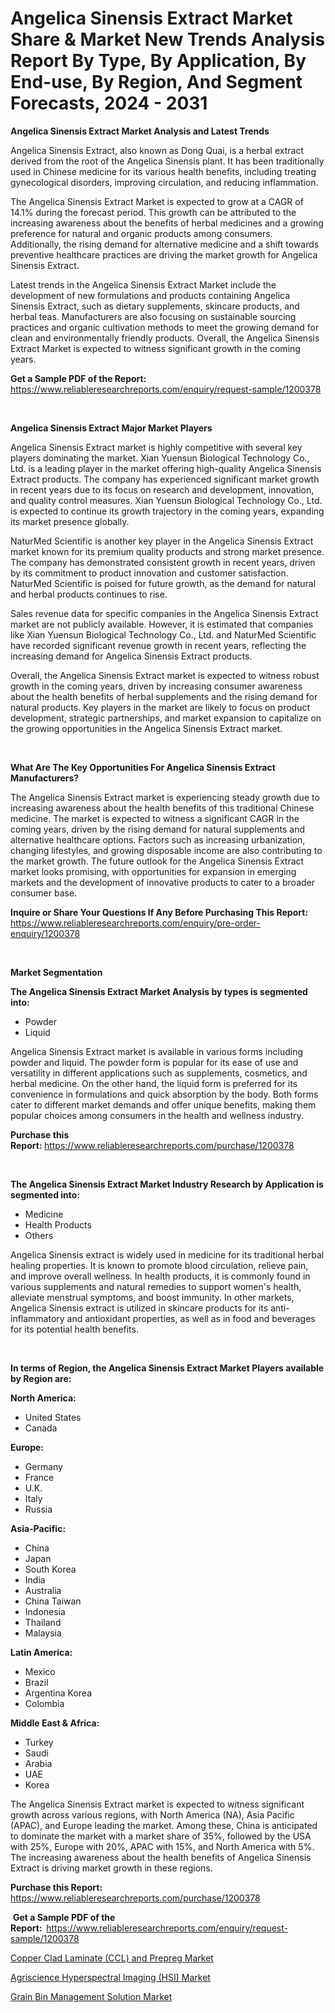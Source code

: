 <p><h1>Angelica Sinensis Extract Market Share & Market New Trends Analysis Report By Type, By Application, By End-use, By Region, And Segment Forecasts, 2024 - 2031</h1></p><p><strong>Angelica Sinensis Extract Market Analysis and Latest Trends</strong></p>
<p><p>Angelica Sinensis Extract, also known as Dong Quai, is a herbal extract derived from the root of the Angelica Sinensis plant. It has been traditionally used in Chinese medicine for its various health benefits, including treating gynecological disorders, improving circulation, and reducing inflammation.</p><p>The Angelica Sinensis Extract Market is expected to grow at a CAGR of 14.1% during the forecast period. This growth can be attributed to the increasing awareness about the benefits of herbal medicines and a growing preference for natural and organic products among consumers. Additionally, the rising demand for alternative medicine and a shift towards preventive healthcare practices are driving the market growth for Angelica Sinensis Extract.</p><p>Latest trends in the Angelica Sinensis Extract Market include the development of new formulations and products containing Angelica Sinensis Extract, such as dietary supplements, skincare products, and herbal teas. Manufacturers are also focusing on sustainable sourcing practices and organic cultivation methods to meet the growing demand for clean and environmentally friendly products. Overall, the Angelica Sinensis Extract Market is expected to witness significant growth in the coming years.</p></p>
<p><strong>Get a Sample PDF of the Report:&nbsp;</strong> <a href="https://www.reliableresearchreports.com/enquiry/request-sample/1200378">https://www.reliableresearchreports.com/enquiry/request-sample/1200378</a></p>
<p>&nbsp;</p>
<p><strong>Angelica Sinensis Extract Major Market Players</strong></p>
<p><p>Angelica Sinensis Extract market is highly competitive with several key players dominating the market. Xian Yuensun Biological Technology Co., Ltd. is a leading player in the market offering high-quality Angelica Sinensis Extract products. The company has experienced significant market growth in recent years due to its focus on research and development, innovation, and quality control measures. Xian Yuensun Biological Technology Co., Ltd. is expected to continue its growth trajectory in the coming years, expanding its market presence globally.</p><p>NaturMed Scientific is another key player in the Angelica Sinensis Extract market known for its premium quality products and strong market presence. The company has demonstrated consistent growth in recent years, driven by its commitment to product innovation and customer satisfaction. NaturMed Scientific is poised for future growth, as the demand for natural and herbal products continues to rise.</p><p>Sales revenue data for specific companies in the Angelica Sinensis Extract market are not publicly available. However, it is estimated that companies like Xian Yuensun Biological Technology Co., Ltd. and NaturMed Scientific have recorded significant revenue growth in recent years, reflecting the increasing demand for Angelica Sinensis Extract products.</p><p>Overall, the Angelica Sinensis Extract market is expected to witness robust growth in the coming years, driven by increasing consumer awareness about the health benefits of herbal supplements and the rising demand for natural products. Key players in the market are likely to focus on product development, strategic partnerships, and market expansion to capitalize on the growing opportunities in the Angelica Sinensis Extract market.</p></p>
<p>&nbsp;</p>
<p><strong>What Are The Key Opportunities For Angelica Sinensis Extract Manufacturers?</strong></p>
<p><p>The Angelica Sinensis Extract market is experiencing steady growth due to increasing awareness about the health benefits of this traditional Chinese medicine. The market is expected to witness a significant CAGR in the coming years, driven by the rising demand for natural supplements and alternative healthcare options. Factors such as increasing urbanization, changing lifestyles, and growing disposable income are also contributing to the market growth. The future outlook for the Angelica Sinensis Extract market looks promising, with opportunities for expansion in emerging markets and the development of innovative products to cater to a broader consumer base.</p></p>
<p><strong>Inquire or Share Your Questions If Any Before Purchasing This Report:</strong> <a href="https://www.reliableresearchreports.com/enquiry/pre-order-enquiry/1200378">https://www.reliableresearchreports.com/enquiry/pre-order-enquiry/1200378</a></p>
<p>&nbsp;</p>
<p><strong>Market Segmentation</strong></p>
<p><strong>The Angelica Sinensis Extract Market Analysis by types is segmented into:</strong></p>
<p><ul><li>Powder</li><li>Liquid</li></ul></p>
<p><p>Angelica Sinensis Extract market is available in various forms including powder and liquid. The powder form is popular for its ease of use and versatility in different applications such as supplements, cosmetics, and herbal medicine. On the other hand, the liquid form is preferred for its convenience in formulations and quick absorption by the body. Both forms cater to different market demands and offer unique benefits, making them popular choices among consumers in the health and wellness industry.</p></p>
<p><strong>Purchase this Report:&nbsp;</strong><a href="https://www.reliableresearchreports.com/purchase/1200378">https://www.reliableresearchreports.com/purchase/1200378</a></p>
<p>&nbsp;</p>
<p><strong>The Angelica Sinensis Extract Market Industry Research by Application is segmented into:</strong></p>
<p><ul><li>Medicine</li><li>Health Products</li><li>Others</li></ul></p>
<p><p>Angelica Sinensis extract is widely used in medicine for its traditional herbal healing properties. It is known to promote blood circulation, relieve pain, and improve overall wellness. In health products, it is commonly found in various supplements and natural remedies to support women's health, alleviate menstrual symptoms, and boost immunity. In other markets, Angelica Sinensis extract is utilized in skincare products for its anti-inflammatory and antioxidant properties, as well as in food and beverages for its potential health benefits.</p></p>
<p>&nbsp;</p>
<p><strong>In terms of Region, the Angelica Sinensis Extract Market Players available by Region are:</strong></p>
<p>
    <p> <strong> North America: </strong>
        <ul>
            <li>United States</li>
            <li>Canada</li>
        </ul>
        </p> 
    <p> <strong> Europe: </strong>
        <ul>
            <li>Germany</li>
            <li>France</li>
            <li>U.K.</li>
            <li>Italy</li>
            <li>Russia</li>
        </ul>
        </p> 
    <p> <strong> Asia-Pacific: </strong>
        <ul>
            <li>China</li>
            <li>Japan</li>
            <li>South Korea</li>
            <li>India</li>
            <li>Australia</li>
            <li>China Taiwan</li>
            <li>Indonesia</li>
            <li>Thailand</li>
            <li>Malaysia</li>
        </ul>
        </p> 
    <p> <strong> Latin America: </strong>
        <ul>
            <li>Mexico</li>
            <li>Brazil</li>
            <li>Argentina Korea</li>
            <li>Colombia</li>
        </ul>
        </p> 
    <p> <strong> Middle East & Africa: </strong>
        <ul>
            <li>Turkey</li>
            <li>Saudi</li>
            <li>Arabia</li>
            <li>UAE</li>
            <li>Korea</li>
        </ul>
    </p>
    </p>
<p><p>The Angelica Sinensis Extract market is expected to witness significant growth across various regions, with North America (NA), Asia Pacific (APAC), and Europe leading the market. Among these, China is anticipated to dominate the market with a market share of 35%, followed by the USA with 25%, Europe with 20%, APAC with 15%, and North America with 5%. The increasing awareness about the health benefits of Angelica Sinensis Extract is driving market growth in these regions.</p></p>
<p><strong>Purchase this Report: </strong><a href="https://www.reliableresearchreports.com/purchase/1200378">https://www.reliableresearchreports.com/purchase/1200378</a></p>
<p>&nbsp;<strong>Get a Sample PDF of the Report:&nbsp;&nbsp;</strong><a href="https://www.reliableresearchreports.com/enquiry/request-sample/1200378">https://www.reliableresearchreports.com/enquiry/request-sample/1200378</a></p>
<p><strong></strong></p>
<p><p><a href="https://view.publitas.com/reportprime-1/copper-clad-laminate-ccl-and-prepreg-market-size-growth-outlook-from-2023-to-2030-projecting-at-markets-trends-analysis-by-application-regional-outlook-and-revenue/">Copper Clad Laminate (CCL) and Prepreg Market</a></p><p><a href="https://view.publitas.com/reportprime-1/global-agriscience-hyperspectral-imaging-hsi-market-size-and-market-trends-insights-and-projections-from-2023-to-2030/">Agriscience Hyperspectral Imaging (HSI) Market</a></p><p><a href="https://view.publitas.com/reportprime-1/grain-bin-management-solution-market-size-focuses-on-market-dynamics-in-depth-analysis-and-future-projections-of-its-market-forecasted-for-period-from-2023-to-2030/">Grain Bin Management Solution Market</a></p></p>